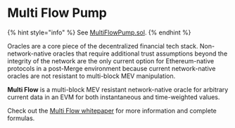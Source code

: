 # Multi Flow Pump

{% hint style="info" %}
See [MultiFlowPump.sol](https://github.com/BeanstalkFarms/Basin/blob/master/src/pumps/MultiFlowPump.sol).
{% endhint %}

Oracles are a core piece of the decentralized financial tech stack. Non-network-native oracles that require additional trust assumptions beyond the integrity of the network are the only current option for Ethereum-native protocols in a post-Merge environment because current network-native oracles are not resistant to multi-block MEV manipulation.

**Multi Flow** is a multi-block MEV resistant network-native oracle for arbitrary current data in an EVM for both instantaneous and time-weighted values.

Check out the [Multi Flow whitepaper](https://basin.exchange/multi-flow-pump.pdf) for more information and complete formulas.

